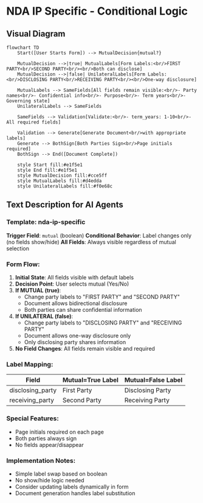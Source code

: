 # NDA IP Specific - Conditional Logic

## Visual Diagram

```mermaid
flowchart TD
    Start([User Starts Form]) --> MutualDecision{mutual?}
    
    MutualDecision -->|true| MutualLabels[Form Labels:<br/>FIRST PARTY<br/>SECOND PARTY<br/><br/>Both can disclose]
    MutualDecision -->|false| UnilateralLabels[Form Labels:<br/>DISCLOSING PARTY<br/>RECEIVING PARTY<br/><br/>One-way disclosure]
    
    MutualLabels --> SameFields[All fields remain visible:<br/>- Party names<br/>- Confidential info<br/>- Purpose<br/>- Term years<br/>- Governing state]
    UnilateralLabels --> SameFields
    
    SameFields --> Validation[Validate:<br/>- term_years: 1-10<br/>- All required fields]
    
    Validation --> Generate[Generate Document<br/>with appropriate labels]
    Generate --> BothSign[Both Parties Sign<br/>Page initials required]
    BothSign --> End([Document Complete])
    
    style Start fill:#e1f5e1
    style End fill:#e1f5e1
    style MutualDecision fill:#cce5ff
    style MutualLabels fill:#d4edda
    style UnilateralLabels fill:#f0e68c
```

## Text Description for AI Agents

### Template: nda-ip-specific
**Trigger Field**: `mutual` (boolean)
**Conditional Behavior**: Label changes only (no fields show/hide)
**All Fields**: Always visible regardless of mutual selection

### Form Flow:
1. **Initial State**: All fields visible with default labels
2. **Decision Point**: User selects mutual (Yes/No)
3. **If MUTUAL (true)**:
   - Change party labels to "FIRST PARTY" and "SECOND PARTY"
   - Document allows bidirectional disclosure
   - Both parties can share confidential information
4. **If UNILATERAL (false)**:
   - Change party labels to "DISCLOSING PARTY" and "RECEIVING PARTY"  
   - Document allows one-way disclosure only
   - Only disclosing party shares information
5. **No Field Changes**: All fields remain visible and required

### Label Mapping:
| Field | Mutual=True Label | Mutual=False Label |
|-------|------------------|-------------------|
| disclosing_party | First Party | Disclosing Party |
| receiving_party | Second Party | Receiving Party |

### Special Features:
- Page initials required on each page
- Both parties always sign
- No fields appear/disappear

### Implementation Notes:
- Simple label swap based on boolean
- No show/hide logic needed
- Consider updating labels dynamically in form
- Document generation handles label substitution 